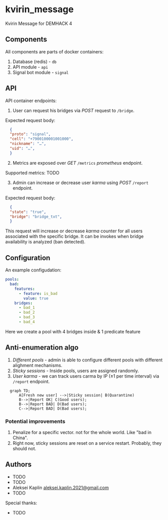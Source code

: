 # kvirin_message

Kvirin Message for DEMHACK 4

## Components

All components are parts of docker containers:

1. Database (redis) - `db`
2. API module - `api`
3. Signal bot module - `signal`

## API

API container endpoints:

1. User can request his bridges via *POST* request to `/bridge`.

Expected request body:

```json
  {
  "proto": "signal",
  "cell": "+7900100001001000",
  "nickname": "…",
  "uid": "…",
  }
```

2. Metrics are exposed over *GET* `/metrics` *prometheus* endpoint.

Supported metrics:
TODO

3. Admin can increase or decrease user *karma* using *POST* `/report` endpoint.

Expected request body:

```json
  {
  "state": "true",
  "bridge": "bridge_txt",
  }
```

This request will increase or decrease *karma* counter for all users associated with the specific bridge.
It can be invokes when bridge availability is analyzed (ban detected).

## Configuration

An example configudation:

```yaml
pools:
  bad:
    features:
      - feature: is_bad
        value: true
    bridges:
      - bad_1
      - bad_2
      - bad_3
      - bad_4
```

Here we create a pool with 4 bridges inside & 1 predicate feature

## Anti-enumeration algo

1. *Different pools* - admin is able to configure different pools with different alighment mechanisms.
2. *Sticky sessions* - Inside pools, users are assigned randomly.
3. *User karma* - we can track users carma by IP (±1 per time interval) via `/report` endpoint.

```mermaid
  graph TD;
      A[Fresh new user] -->|Sticky session| B(Quarantine)
      B-->|Report OK| C(Good users);
      B-->|Report BAD| D(Bad users);
      C-->|Report BAD| D(Bad users);
```

### Potential improvements

1. Penalize for a specific vector. not for the whole world. Like "bad in China".
2. Right now, sticky sessions are reset on a service restart. Probably, they should not.

## Authors

* TODO
* TODO
* Aleksei Kaplin <aleksei.kaplin.2021@gmail.com>
* TODO

Special thanks:

* TODO
